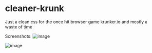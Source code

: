 # cleaner-krunk

Just a clean css for the once hit browser game krunker.io and mostly a waste of time

Screenshots: 
![image](https://github.com/user-attachments/assets/903917a4-7e2a-4b1d-8b9d-e0be8bf0ca61)

![image](https://github.com/user-attachments/assets/60ffbd20-8608-423d-ab12-43ddfa6766d8)

